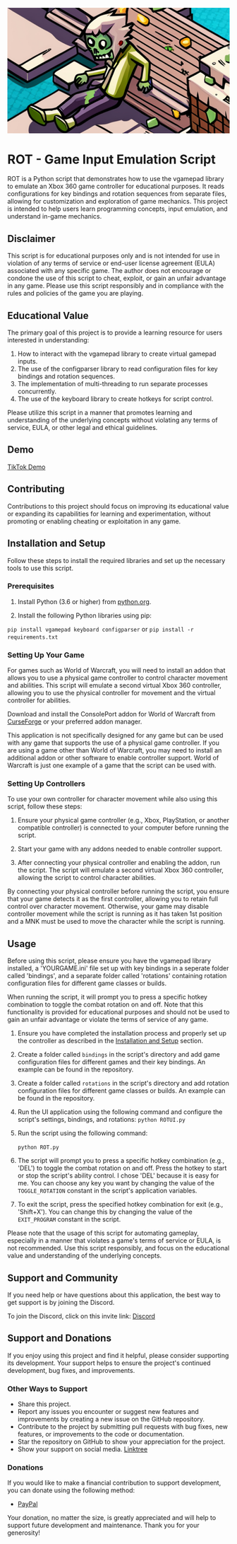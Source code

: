 <p align="center">
  <img src="src/assets/ROT.jpg" alt="ROT Logo" />
</p>

# ROT - Game Input Emulation Script

ROT is a Python script that demonstrates how to use the vgamepad library to emulate an Xbox 360 game controller for educational purposes. It reads configurations for key bindings and rotation sequences from separate files, allowing for customization and exploration of game mechanics. This project is intended to help users learn programming concepts, input emulation, and understand in-game mechanics.

## Disclaimer

This script is for educational purposes only and is not intended for use in violation of any terms of service or end-user license agreement (EULA) associated with any specific game. The author does not encourage or condone the use of this script to cheat, exploit, or gain an unfair advantage in any game. Please use this script responsibly and in compliance with the rules and policies of the game you are playing.

## Educational Value

The primary goal of this project is to provide a learning resource for users interested in understanding:

1. How to interact with the vgamepad library to create virtual gamepad inputs.
2. The use of the configparser library to read configuration files for key bindings and rotation sequences.
3. The implementation of multi-threading to run separate processes concurrently.
4. The use of the keyboard library to create hotkeys for script control.

Please utilize this script in a manner that promotes learning and understanding of the underlying concepts without violating any terms of service, EULA, or other legal and ethical guidelines.

## Demo

[TikTok Demo](https://www.tiktok.com/@3v1lxd/video/7220270321075768622)

## Contributing

Contributions to this project should focus on improving its educational value or expanding its capabilities for learning and experimentation, without promoting or enabling cheating or exploitation in any game.

## Installation and Setup

Follow these steps to install the required libraries and set up the necessary tools to use this script.

### Prerequisites

1. Install Python (3.6 or higher) from [python.org](https://www.python.org/downloads/).

2. Install the following Python libraries using pip:

`pip install vgamepad keyboard configparser`
or
`pip install -r requirements.txt`

### Setting Up Your Game

For games such as World of Warcraft, you will need to install an addon that allows you to use a physical game controller to control character movement and abilities. This script will emulate a second virtual Xbox 360 controller, allowing you to use the physical controller for movement and the virtual controller for abilities.

Download and install the ConsolePort addon for World of Warcraft from [CurseForge](https://www.curseforge.com/wow/addons/console-port) or your preferred addon manager.

This application is not specifically designed for any game but can be used with any game that supports the use of a physical game controller. If you are using a game other than World of Warcraft, you may need to install an additional addon or other software to enable controller support. World of Warcraft is just one example of a game that the script can be used with.

### Setting Up Controllers

To use your own controller for character movement while also using this script, follow these steps:

1. Ensure your physical game controller (e.g., Xbox, PlayStation, or another compatible controller) is connected to your computer before running the script.

2. Start your game with any addons needed to enable controller support.

3. After connecting your physical controller and enabling the addon, run the script. The script will emulate a second virtual Xbox 360 controller, allowing the script to control character abilities.

By connecting your physical controller before running the script, you ensure that your game detects it as the first controller, allowing you to retain full control over character movement. Otherwise, your game may disable controller movement while the script is running as it has taken 1st position and a MNK must be used to move the character while the script is running.

## Usage

Before using this script, please ensure you have the vgamepad library installed, a 'YOURGAME.ini' file set up with key bindings in a seperate folder called 'bindings', and a separate folder called 'rotations' containing rotation configuration files for different game classes or builds.

When running the script, it will prompt you to press a specific hotkey combination to toggle the combat rotation on and off. Note that this functionality is provided for educational purposes and should not be used to gain an unfair advantage or violate the terms of service of any game.

1. Ensure you have completed the installation process and properly set up the controller as described in the [Installation and Setup](#installation-and-setup) section.

2. Create a folder called `bindings` in the script's directory and add game configuration files for different games and their key bindings. An example can be found in the repository.

3. Create a folder called `rotations` in the script's directory and add rotation configuration files for different game classes or builds. An example can be found in the repository.

4. Run the UI application using the following command and configure the script's settings, bindings, and rotations:
   `python ROTUI.py`

5. Run the script using the following command:

   `python ROT.py`

6. The script will prompt you to press a specific hotkey combination (e.g., 'DEL') to toggle the combat rotation on and off. Press the hotkey to start or stop the script's ability control. I chose 'DEL' because it is easy for me. You can choose any key you want by changing the value of the `TOGGLE_ROTATION` constant in the script's application variables.

7. To exit the script, press the specified hotkey combination for exit (e.g., 'Shift+X'). You can change this by changing the value of the `EXIT_PROGRAM` constant in the script.

Please note that the usage of this script for automating gameplay, especially in a manner that violates a game's terms of service or EULA, is not recommended. Use this script responsibly, and focus on the educational value and understanding of the underlying concepts.

## Support and Community

If you need help or have questions about this application, the best way to get support is by joining the Discord.

To join the Discord, click on this invite link: [Discord](https://discord.com/invite/aP9CjWE)

## Support and Donations

If you enjoy using this project and find it helpful, please consider supporting its development. Your support helps to ensure the project's continued development, bug fixes, and improvements.

### Other Ways to Support

- Share this project.
- Report any issues you encounter or suggest new features and improvements by creating a new issue on the GitHub repository.
- Contribute to the project by submitting pull requests with bug fixes, new features, or improvements to the code or documentation.
- Star the repository on GitHub to show your appreciation for the project.
- Show your support on social media. [Linktree](https://linktr.ee/3v1lxd)

### Donations

If you would like to make a financial contribution to support development, you can donate using the following method:

- [PayPal](https://paypal.me/ScottDIT)

Your donation, no matter the size, is greatly appreciated and will help to support future development and maintenance. Thank you for your generosity!
